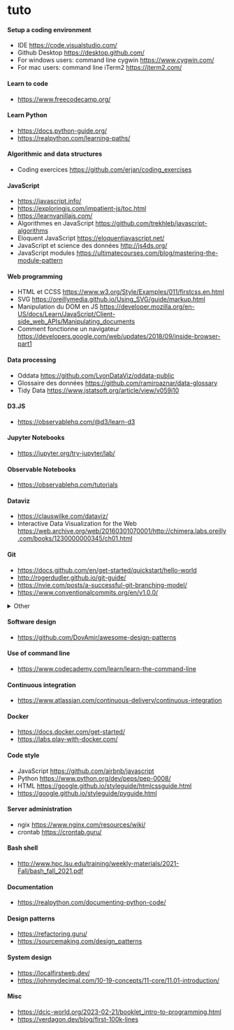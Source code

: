 # tuto

#### <a name="setup"></a> Setup a coding environment 
- IDE https://code.visualstudio.com/
- Github Desktop https://desktop.github.com/
- For windows users: command line cygwin https://www.cygwin.com/
- For mac users: command line iTerm2 https://iterm2.com/

#### <a name="code"></a> Learn to code
- https://www.freecodecamp.org/

#### <a name="python"></a> Learn Python
- https://docs.python-guide.org/
- https://realpython.com/learning-paths/

#### <a name="algos"></a> Algorithmic and data structures
- Coding exercices https://github.com/erjan/coding_exercises

#### <a name="javascript"></a> JavaScript
- https://javascript.info/
- https://exploringjs.com/impatient-js/toc.html
- https://learnvanillajs.com/
- Algorithmes en JavaScript https://github.com/trekhleb/javascript-algorithms
- Eloquent JavaScript https://eloquentjavascript.net/
- JavaScript et science des données http://js4ds.org/
- JavaScript modules https://ultimatecourses.com/blog/mastering-the-module-pattern

#### <a name="web"></a> Web programming
- HTML et CCSS https://www.w3.org/Style/Examples/011/firstcss.en.html
- SVG https://oreillymedia.github.io/Using_SVG/guide/markup.html
- Manipulation du DOM en JS https://developer.mozilla.org/en-US/docs/Learn/JavaScript/Client-side_web_APIs/Manipulating_documents
- Comment fonctionne un navigateur https://developers.google.com/web/updates/2018/09/inside-browser-part1

#### <a name="data-processing"></a> Data processing
- Oddata https://github.com/LyonDataViz/oddata-public
- Glossaire des données https://github.com/ramiroaznar/data-glossary
- Tidy Data https://www.jstatsoft.org/article/view/v059i10

#### <a name="d3js"></a> D3.JS
- https://observablehq.com/@d3/learn-d3

#### <a name="jupyter"></a> Jupyter Notebooks
- https://jupyter.org/try-jupyter/lab/

#### <a name="observable"></a> Observable Notebooks
- https://observablehq.com/tutorials

#### <a name="dataviz"></a> Dataviz
- https://clauswilke.com/dataviz/
- Interactive Data Visualization for the Web https://web.archive.org/web/20160301070001/http://chimera.labs.oreilly.com/books/1230000000345/ch01.html

#### <a name="git"></a> Git
- https://docs.github.com/en/get-started/quickstart/hello-world
- http://rogerdudler.github.io/git-guide/
- https://nvie.com/posts/a-successful-git-branching-model/
- https://www.conventionalcommits.org/en/v1.0.0/

<details>
  <summary>Other</summary>

- https://docs.github.com/en/repositories/releasing-projects-on-github/managing-releases-in-a-repository

</details>

#### <a name="software-design"></a> Software design
- https://github.com/DovAmir/awesome-design-patterns


#### <a name="command-line"></a> Use of command line
- https://www.codecademy.com/learn/learn-the-command-line

#### <a name="continuous-integration"></a> Continuous integration
- https://www.atlassian.com/continuous-delivery/continuous-integration

#### <a name="docker"></a> Docker
- https://docs.docker.com/get-started/
- https://labs.play-with-docker.com/

#### <a name="code-style"></a> Code style
- JavaScript https://github.com/airbnb/javascript
- Python https://www.python.org/dev/peps/pep-0008/
- HTML https://google.github.io/styleguide/htmlcssguide.html
- https://google.github.io/styleguide/pyguide.html

#### <a name="server-admin"></a> Server administration
- ngix https://www.nginx.com/resources/wiki/
- crontab https://crontab.guru/

#### <a name="server-admin"></a> Bash shell
- http://www.hpc.lsu.edu/training/weekly-materials/2021-Fall/bash_fall_2021.pdf

#### <a name="doc"></a> Documentation
- https://realpython.com/documenting-python-code/

#### <a name="bash-shell"></a> Design patterns
- https://refactoring.guru/
- https://sourcemaking.com/design_patterns

#### <a name="system-design"></a> System design
- https://localfirstweb.dev/
- https://johnnydecimal.com/10-19-concepts/11-core/11.01-introduction/

#### <a name="misc"></a> Misc
- https://dcic-world.org/2023-02-21/booklet_intro-to-programming.html
- https://verdagon.dev/blog/first-100k-lines
